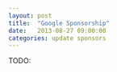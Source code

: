 ```yaml
---
layout: post
title:  "Google Sponsorship"
date:   2013-08-27 09:00:00
categories: update sponsors
---
```


TODO:

